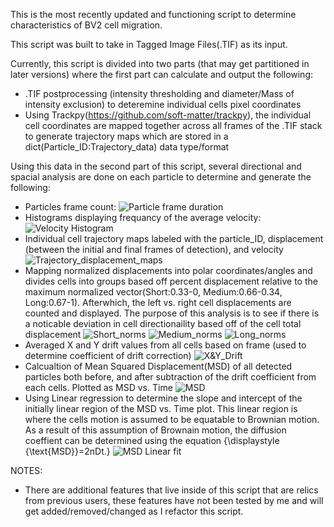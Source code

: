This is the most recently updated and functioning script to determine characteristics of BV2 cell migration.

This script was built to take in Tagged Image Files(.TIF) as its input. 

Currently, this script is divided into two parts (that may get partitioned in later versions) where the first part can calculate and output the following:

- .TIF postprocessing (intensity thresholding and diameter/Mass of intensity exclusion) to deteremine individual cells pixel coordinates
- Using Trackpy(https://github.com/soft-matter/trackpy), the individual cell coordinates are mapped together across all frames of the .TIF stack to generate trajectory maps which are stored in a dict(Particle_ID:Trajectory_data) data type/format



Using this data in the second part of this script, several directional and spacial analysis are done on each particle to determine and generate the following:
  - Particles frame count:
    ![Particle frame duration](https://github.com/user-attachments/assets/ab6fcbd4-7bdf-4b58-97df-2bc6d5569885)
  - Histograms displaying frequancy of the average velocity:
    ![Velocity Histogram](https://github.com/user-attachments/assets/e250fbeb-a8e1-4fdb-a5b9-6e121cf1c3e5)
  - Individual cell trajectory maps labeled with the particle_ID, displacement (between the initial and final frames of detection), and velocity
    ![Trajectory_displacement_maps](https://github.com/user-attachments/assets/66570264-3f8b-44a3-b373-544c95df9c53)
  - Mapping normalized displacements into polar coordinates/angles and divides cells into groups based off percent displacement relative to the maximum normalized vector(Short:0.33-0, Medium:0.66-0.34, Long:0.67-1). Afterwhich, the left vs. right cell displacements are counted and displayed. The purpose of this analysis is to see if there is a noticable deviation in cell directionaility based off of the cell total displacement
    ![Short_norms](https://github.com/user-attachments/assets/71596dc7-c418-4f1e-821e-01eb7492876b)
    ![Medium_norms](https://github.com/user-attachments/assets/014d2910-d9b4-4822-8c28-252be6dfa36e)
    ![Long_norms](https://github.com/user-attachments/assets/c874d3af-db88-4215-ad29-cd0e077be60c)
  - Averaged X and Y drift values from all cells based on frame (used to determine coefficient of drift correction) 
    ![X&Y_Drift](https://github.com/user-attachments/assets/8d626168-b48c-408f-96d2-7452a7df4f43)
  - Calcualtion of Mean Squared Displacement(MSD) of all detected particles both before, and after subtraction of the drift coefficient from each cells. Plotted as MSD vs. Time
    ![MSD](https://github.com/user-attachments/assets/f8e8898d-d98f-4171-ae1d-27b0a8800cc7)
  - Using Linear regression to determine the slope and intercept of the initially linear region of the MSD vs. Time plot. This linear region is where the cells motion is assumed to be equatable to Brownian motion. As a result of this assumption of Brownain motion, the diffusion coeffient can be determined using the equation {\displaystyle {\text{MSD}}=2nDt.}
    ![MSD Linear fit](https://github.com/user-attachments/assets/bc092253-908e-4c6f-9660-1043d660e53f)


NOTES: 
- There are additional features that live inside of this script that are relics from previous users, these features have not been tested by me and will get added/removed/changed as I refactor this script.





    

